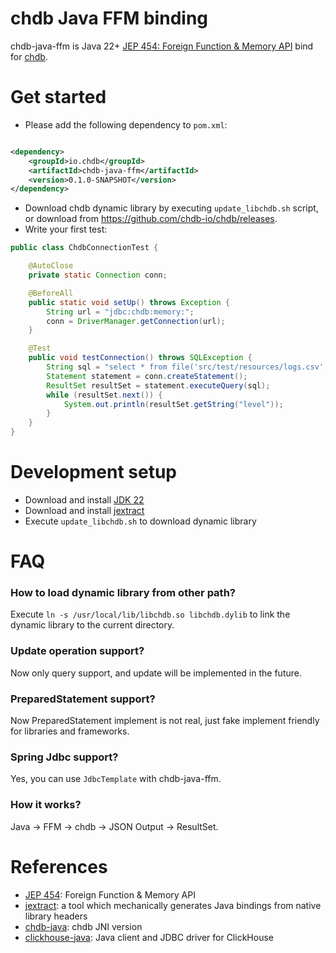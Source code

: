 chdb Java FFM binding
======================

chdb-java-ffm is Java 22+ [JEP 454: Foreign Function & Memory API](https://openjdk.org/jeps/454) bind for [chdb](https://github.com/chdb-io).

# Get started

- Please add the following dependency to `pom.xml`:

```xml

<dependency>
    <groupId>io.chdb</groupId>
    <artifactId>chdb-java-ffm</artifactId>
    <version>0.1.0-SNAPSHOT</version>
</dependency>
```

- Download chdb dynamic library by executing `update_libchdb.sh` script, or download from https://github.com/chdb-io/chdb/releases.
- Write your first test:

```java
public class ChdbConnectionTest {

    @AutoClose
    private static Connection conn;

    @BeforeAll
    public static void setUp() throws Exception {
        String url = "jdbc:chdb:memory:";
        conn = DriverManager.getConnection(url);
    }

    @Test
    public void testConnection() throws SQLException {
        String sql = "select * from file('src/test/resources/logs.csv','CSV')";
        Statement statement = conn.createStatement();
        ResultSet resultSet = statement.executeQuery(sql);
        while (resultSet.next()) {
            System.out.println(resultSet.getString("level"));
        }
    }
}
```

# Development setup

- Download and install [JDK 22](https://jdk.java.net/22/)
- Download and install [jextract](https://jdk.java.net/jextract/)
- Execute `update_libchdb.sh` to download dynamic library

# FAQ

### How to load dynamic library from other path?

Execute `ln -s /usr/local/lib/libchdb.so libchdb.dylib` to link the dynamic library to the current directory.

### Update operation support?

Now only query support, and update will be implemented in the future.

### PreparedStatement support?

Now PreparedStatement implement is not real, just fake implement friendly for libraries and frameworks.

### Spring Jdbc support?

Yes, you can use `JdbcTemplate` with chdb-java-ffm. 

### How it works?

Java -> FFM -> chdb -> JSON Output -> ResultSet.

# References

* [JEP 454](https://openjdk.org/jeps/454): Foreign Function & Memory API
* [jextract](https://jdk.java.net/jextract/): a tool which mechanically generates Java bindings from native library headers
* [chdb-java](https://github.com/chdb-io/chdb-java): chdb JNI version
* [clickhouse-java](https://github.com/ClickHouse/clickhouse-java): Java client and JDBC driver for ClickHouse